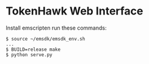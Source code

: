# TokenHawk Web Interface

Install emscripten run these commands:

```
$ source ~/emsdk/emsdk_env.sh
...
$ BUILD=release make
$ python serve.py
```

